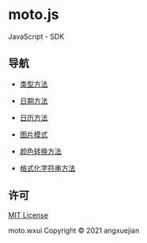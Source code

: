 # moto.js
JavaScript - SDK

## 导航

- [类型方法](docs/types/README.md)
- [日期方法](docs/moate/README.md)
- [日历方法](docs/calendar/README.md)
- [图片模式](docs/imgMode/README.md)

- [颜色转换方法](docs/color/README.md)
- [格式化字符串方法](docs/formatString/README.md)



## 许可
[MIT License](LICENSE)

moto.wxui Copyright © 2021 angxuejian